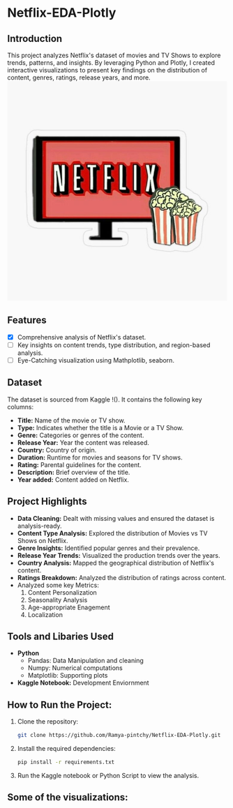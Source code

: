 # Netflix-EDA-Plotly
## Introduction
This project analyzes Netflix's dataset of movies and TV Shows to explore trends, patterns,  and insights. By leveraging Python and Plotly, I created interactive visualizations to present key findings on the distribution of content, genres, ratings, release years, and more.
![](Netflix_pic.jpg)

## Features
- [x] Comprehensive analysis of Netflix's dataset.
- [ ] Key insights on content trends, type distribution, and region-based analysis.
- [ ] Eye-Catching visualization using Mathplotlib, seaborn.

## Dataset
The dataset is sourced from Kaggle !().
It contains the following key columns:

- **Title:** Name of the movie or TV show.
- **Type:** Indicates whether the title is a Movie or a TV Show.
- **Genre:** Categories or genres of the content.
- **Release Year:** Year the content was released.
- **Country:** Country of origin.
- **Duration:** Runtime for movies and seasons for TV shows.
- **Rating:** Parental guidelines for the content.
- **Description:** Brief overview of the title.
- **Year added:** Content added on Netflix.

## Project Highlights
- **Data Cleaning:** Dealt with missing values and ensured the dataset is analysis-ready.
- **Content Type Analysis:** Explored the distribution of Movies vs TV Shows on Netflix.
- **Genre Insights:** Identified popular genres and their prevalence.
- **Release Year Trends:** Visualized the production trends over the years.
- **Country Analysis:** Mapped the geographical distribution of Netflix's content.
- **Ratings Breakdown:** Analyzed the distribution of ratings across content.
- Analyzed some key Metrics:
  1. Content Personalization
  2. Seasonality Analysis
  3. Age-appropriate Enagement
  4. Localization

## Tools and Libaries Used
- **Python**
  - Pandas: Data Manipulation and cleaning
  - Numpy: Numerical computations
  - Matplotlib: Supporting plots
- **Kaggle Notebook:** Development Enviornment

## How to Run the Project:
1. Clone the repository:
   ```bash
   git clone https://github.com/Ramya-pintchy/Netflix-EDA-Plotly.git
2. Install the required dependencies:
   ```bash
   pip install -r requirements.txt
3. Run the Kaggle notebook or Python Script to view the analysis.

## Some of the visualizations:
